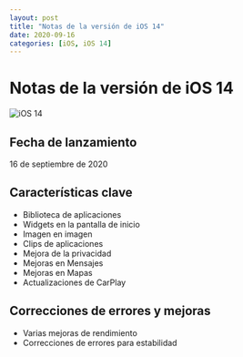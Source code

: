 ```yaml
---
layout: post
title: "Notas de la versión de iOS 14"
date: 2020-09-16
categories: [iOS, iOS 14]
---
```


# Notas de la versión de iOS 14

![iOS 14](https://i.blogs.es/739947/e2bf9357-cb7a-4769-9149-0b1b83a121b5/840_560.jpeg)

## Fecha de lanzamiento
16 de septiembre de 2020

## Características clave
- Biblioteca de aplicaciones
- Widgets en la pantalla de inicio
- Imagen en imagen
- Clips de aplicaciones
- Mejora de la privacidad
- Mejoras en Mensajes
- Mejoras en Mapas
- Actualizaciones de CarPlay

## Correcciones de errores y mejoras
- Varias mejoras de rendimiento
- Correcciones de errores para estabilidad